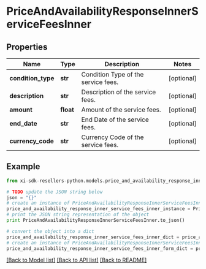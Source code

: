 # PriceAndAvailabilityResponseInnerServiceFeesInner


## Properties

Name | Type | Description | Notes
------------ | ------------- | ------------- | -------------
**condition_type** | **str** | Condition Type of the service fees. | [optional] 
**description** | **str** | Description of the service fees. | [optional] 
**amount** | **float** | Amount of the service fees. | [optional] 
**end_date** | **str** | End Date of the service fees. | [optional] 
**currency_code** | **str** | Currency Code of the service fees. | [optional] 

## Example

```python
from xi-sdk-resellers-python.models.price_and_availability_response_inner_service_fees_inner import PriceAndAvailabilityResponseInnerServiceFeesInner

# TODO update the JSON string below
json = "{}"
# create an instance of PriceAndAvailabilityResponseInnerServiceFeesInner from a JSON string
price_and_availability_response_inner_service_fees_inner_instance = PriceAndAvailabilityResponseInnerServiceFeesInner.from_json(json)
# print the JSON string representation of the object
print PriceAndAvailabilityResponseInnerServiceFeesInner.to_json()

# convert the object into a dict
price_and_availability_response_inner_service_fees_inner_dict = price_and_availability_response_inner_service_fees_inner_instance.to_dict()
# create an instance of PriceAndAvailabilityResponseInnerServiceFeesInner from a dict
price_and_availability_response_inner_service_fees_inner_form_dict = price_and_availability_response_inner_service_fees_inner.from_dict(price_and_availability_response_inner_service_fees_inner_dict)
```
[[Back to Model list]](../README.md#documentation-for-models) [[Back to API list]](../README.md#documentation-for-api-endpoints) [[Back to README]](../README.md)


